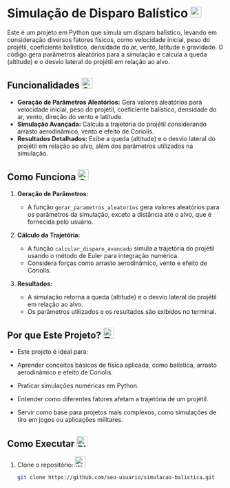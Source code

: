 # Simulação de Disparo Balístico <img src="https://raw.githubusercontent.com/Tarikul-Islam-Anik/Animated-Fluent-Emojis/master/Emojis/Activities/Bullseye.png" alt="Bullseye" width="25" height="25" />

Este é um projeto em Python que simula um disparo balístico, levando em consideração diversos fatores físicos, como velocidade inicial, peso do projétil, coeficiente balístico, densidade do ar, vento, latitude e gravidade. O código gera parâmetros aleatórios para a simulação e calcula a queda (altitude) e o desvio lateral do projétil em relação ao alvo.

## Funcionalidades <img src="https://raw.githubusercontent.com/Tarikul-Islam-Anik/Animated-Fluent-Emojis/master/Emojis/Activities/Sparkles.png" alt="Sparkles" width="25" height="25" />

- **Geração de Parâmetros Aleatórios:** Gera valores aleatórios para velocidade inicial, peso do projétil, coeficiente balístico, densidade do ar, vento, direção do vento e latitude.
- **Simulação Avançada:** Calcula a trajetória do projétil considerando arrasto aerodinâmico, vento e efeito de Coriolis.
- **Resultados Detalhados:** Exibe a queda (altitude) e o desvio lateral do projétil em relação ao alvo, além dos parâmetros utilizados na simulação.

## Como Funciona <img src="https://raw.githubusercontent.com/Tarikul-Islam-Anik/Animated-Fluent-Emojis/master/Emojis/Objects/Gear.png" alt="Gear" width="25" height="25" />

1. **Geração de Parâmetros:**
   - A função `gerar_parametros_aleatorios` gera valores aleatórios para os parâmetros da simulação, exceto a distância até o alvo, que é fornecida pelo usuário.

2. **Cálculo da Trajetória:**
   - A função `calcular_disparo_avancado` simula a trajetória do projétil usando o método de Euler para integração numérica.
   - Considera forças como arrasto aerodinâmico, vento e efeito de Coriolis.

3. **Resultados:**
   - A simulação retorna a queda (altitude) e o desvio lateral do projétil em relação ao alvo.
   - Os parâmetros utilizados e os resultados são exibidos no terminal.

## Por que Este Projeto? <img src="https://raw.githubusercontent.com/Tarikul-Islam-Anik/Animated-Fluent-Emojis/master/Emojis/Smilies/Thinking%20Face.png" alt="Thinking Face" width="25" height="25" />
  - Este projeto é ideal para:

  - Aprender conceitos básicos de física aplicada, como balística, arrasto aerodinâmico e efeito de Coriolis.

  - Praticar simulações numéricas em Python.

  - Entender como diferentes fatores afetam a trajetória de um projétil.

  - Servir como base para projetos mais complexos, como simulações de tiro em jogos ou aplicações militares.

## Como Executar <img src="https://raw.githubusercontent.com/Tarikul-Islam-Anik/Animated-Fluent-Emojis/master/Emojis/Symbols/Play%20Button.png" alt="Play Button" width="25" height="25" />

1. Clone o repositório: <img src="https://raw.githubusercontent.com/Tarikul-Islam-Anik/Animated-Fluent-Emojis/master/Emojis/Smilies/Weary%20Cat.png" alt="Weary Cat" width="25" height="25" />
   ```bash
   git clone https://github.com/seu-usuario/simulacao-balistica.git
